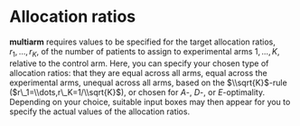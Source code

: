 Allocation ratios
=================

**multiarm** requires values to be specified for the target allocation
ratios, *r*<sub>1</sub>, …, *r*<sub>*K*</sub>, of the number of patients
to assign to experimental arms 1, …, *K*, relative to the control arm.
Here, you can specify your chosen type of allocation ratios: that they
are equal across all arms, equal across the experimental arms, unequal
across all arms, based on the $\\sqrt{K}$-rule
($r\_1=\\dots,r\_K=1/\\sqrt{K}$), or chosen for *A*-, *D*-, or
*E*-optimality. Depending on your choice, suitable input boxes may then
appear for you to specify the actual values of the allocation ratios.
